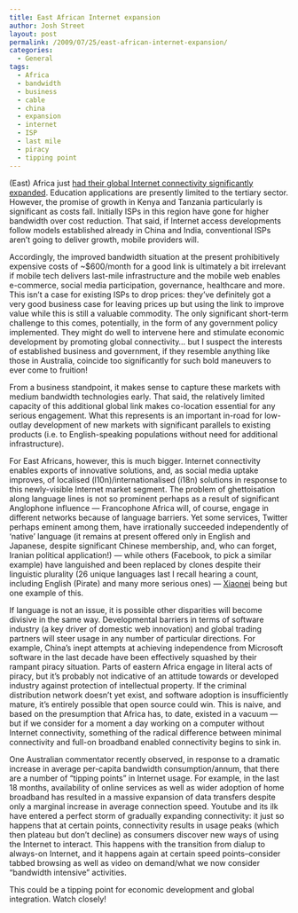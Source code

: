```yaml
---
title: East African Internet expansion
author: Josh Street
layout: post
permalink: /2009/07/25/east-african-internet-expansion/
categories:
  - General
tags:
  - Africa
  - bandwidth
  - business
  - cable
  - china
  - expansion
  - internet
  - ISP
  - last mile
  - piracy
  - tipping point
---
```

(East) Africa just [had their global Internet connectivity significantly expanded][1]. Education applications are presently limited to the tertiary sector. However, the promise of growth in Kenya and Tanzania particularly is significant as costs fall. Initially ISPs in this region have gone for higher bandwidth over cost reduction. That said, if Internet access developments follow models established already in China and India, conventional ISPs aren&#8217;t going to deliver growth, mobile providers will.

Accordingly, the improved bandwidth situation at the present prohibitively expensive costs of ~$600/month for a good link is ultimately a bit irrelevant if mobile tech delivers last-mile infrastructure and the mobile web enables e-commerce, social media participation, governance, healthcare and more. This isn&#8217;t a case for existing ISPs to drop prices: they&#8217;ve definitely got a very good business case for leaving prices up but using the link to improve value while this is still a valuable commodity. The only significant short-term challenge to this comes, potentially, in the form of any government policy implemented. They might do well to intervene here and stimulate economic development by promoting global connectivity&#8230; but I suspect the interests of established business and government, if they resemble anything like those in Australia, coincide too significantly for such bold maneuvers to ever come to fruition!

From a business standpoint, it makes sense to capture these markets with medium bandwidth technologies early. That said, the relatively limited capacity of this additional global link makes co-location essential for any serious engagement. What this represents is an important in-road for low-outlay development of new markets with significant parallels to existing products (i.e. to English-speaking populations without need for additional infrastructure).

For East Africans, however, this is much bigger. Internet connectivity enables exports of innovative solutions, and, as social media uptake improves, of localised (l10n)/internationalised (i18n) solutions in response to this newly-visible Internet market segment. The problem of ghettoisation along language lines is not so prominent perhaps as a result of significant Anglophone influence &#8212; Francophone Africa will, of course, engage in different networks because of language barriers. Yet some services, Twitter perhaps eminent among them, have irrationally succeeded independently of &#8216;native&#8217; language (it remains at present offered only in English and Japanese, despite significant Chinese membership, and, who can forget, Iranian political application!) &#8212; while others (Facebook, to pick a similar example) have languished and been replaced by clones despite their linguistic plurality (26 unique languages last I recall hearing a count, including English (Pirate) and many more serious ones) &#8212; [Xiaonei][2] being but one example of this.

If language is not an issue, it is possible other disparities will become divisive in the same way. Developmental barriers in terms of software industry (a key driver of domestic web innovation) and global trading partners will steer usage in any number of particular directions. For example, China&#8217;s inept attempts at achieving independence from Microsoft software in the last decade have been effectively squashed by their rampant piracy situation. Parts of eastern Africa engage in literal acts of piracy, but it&#8217;s probably not indicative of an attitude towards or developed industry against protection of intellectual property. If the criminal distribution network doesn&#8217;t yet exist, and software adoption is insufficiently mature, it&#8217;s entirely possible that open source could win. This is naive, and based on the presumption that Africa has, to date, existed in a vacuum &#8212; but if we consider for a moment a day working on a computer without Internet connectivity, something of the radical difference between minimal connectivity and full-on broadband enabled connectivity begins to sink in.

One Australian commentator recently observed, in response to a dramatic increase in average per-capita bandwidth consumption/annum, that there are a number of &#8220;tipping points&#8221; in Internet usage. For example, in the last 18 months, availability of online services as well as wider adoption of home broadband has resulted in a massive expansion of data transfers despite only a marginal increase in average connection speed. Youtube and its ilk have entered a perfect storm of gradually expanding connectivity: it just so happens that at certain points, connectivity results in usage peaks (which then plateau but don&#8217;t decline) as consumers discover new ways of using the Internet to interact. This happens with the transition from dialup to always-on Internet, and it happens again at certain speed points&#8211;consider tabbed browsing as well as video on demand/what we now consider &#8220;bandwidth intensive&#8221; activities.

This could be a tipping point for economic development and global integration. Watch closely!

 [1]: http://news.bbc.co.uk/2/hi/africa/8165077.stm
 [2]: http://www.xiaonei.net/